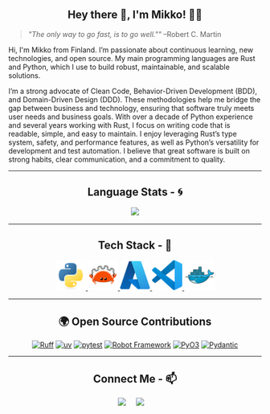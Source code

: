 <h2 align="center"> Hey there 👋,  I'm Mikko! 👨‍💻 </h2>

> *\"The only way to go fast, is to go well."\"* –Robert C. Martin

 Hi, I'm Mikko from Finland. I’m passionate about continuous learning, new technologies, and open source. My main programming languages are Rust and Python, which I use to build robust, maintainable, and scalable solutions.  

I’m a strong advocate of Clean Code, Behavior-Driven Development (BDD), and Domain-Driven Design (DDD). These methodologies help me bridge the gap between business and technology, ensuring that software truly meets user needs and business goals. With over a decade of Python experience and several years working with Rust, I focus on writing code that is readable, simple, and easy to maintain. I enjoy leveraging Rust’s type system, safety, and performance features, as well as Python’s versatility for development and test automation.
I believe that great software is built on strong habits, clear communication, and a commitment to quality.

---
<h2 align="center"> Language Stats - 🌀 </h2>

<p align="center">
<a target="_blank" href="https://github.com/anuraghazra/github-readme-stats"><img src="https://github-readme-stats.vercel.app/api/top-langs/?username=mikeleppane&show_icons=true&theme=radical&size_weight=1&count_weight=0.5" width="400" /></a>
</p>

---

<h2 align="center"> Tech Stack - 🧰 </h2>
<p align="center">
  <a href="https://www.python.org/" target="_blank">
    <img src="https://github.com/devicons/devicon/blob/master/icons/python/python-original.svg" alt="Python" width="60" height="60"/>
  </a>
  <a href="https://www.rust-lang.org/" target="_blank">
    <img src="https://github.com/HenningTimm/rust-bio-logo/blob/master/svg/bioferris.svg" alt="Rust" width="60" height="60"/>
  </a>
  <a href="https://azure.microsoft.com/" target="_blank">
    <img src="https://github.com/devicons/devicon/blob/master/icons/azure/azure-original.svg" alt="Azure" width="60" height="60"/>
  </a>
  <a href="https://code.visualstudio.com/" target="_blank">
    <img src="https://github.com/devicons/devicon/blob/master/icons/vscode/vscode-original.svg" alt="VS Code" width="60" height="60"/>
  </a>
  <a href="https://www.docker.com/" target="_blank">
    <img src="https://github.com/devicons/devicon/blob/master/icons/docker/docker-original.svg" alt="Docker" width="60" height="60"/>
  </a>
</p>

---

<h2 align="center">🌍 Open Source Contributions</h2>
<p align="center">
  <a href="https://github.com/astral-sh/ruff" target="_blank"><img src="https://img.shields.io/badge/Ruff-astral--sh%2Fruff-blue?logo=python" alt="Ruff"/></a>
  <a href="https://github.com/astral-sh/uv" target="_blank"><img src="https://img.shields.io/badge/uv-astral--sh%2Fuv-blueviolet?logo=python" alt="uv"/></a>
  <a href="https://github.com/pytest-dev/pytest" target="_blank"><img src="https://img.shields.io/badge/pytest-pytest--dev%2Fpytest-yellow?logo=python" alt="pytest"/></a>
  <a href="https://github.com/robotframework/robotframework" target="_blank"><img src="https://img.shields.io/badge/Robot%20Framework-robotframework%2Frobotframework-lightgrey?logo=python" alt="Robot Framework"/></a>
  <a href="https://github.com/PyO3/pyo3" target="_blank"><img src="https://img.shields.io/badge/PyO3-PyO3%2Fpyo3-orange?logo=rust" alt="PyO3"/></a>
  <a href="https://github.com/pydantic/pydantic" target="_blank"><img src="https://img.shields.io/badge/Pydantic-pydantic%2Fpydantic-green?logo=python" alt="Pydantic"/></a>
</p>

---

<h2 align="center"> Connect Me - 📫 </h2>

<p align="center">
  <a href="https://www.linkedin.com/in/mikko-lepp%C3%A4nen-05bb621a/"><img src="https://img.shields.io/badge/linkedin-%230077B5.svg?&style=for-the-badge&logo=linkedin&logoColor=white" /></a>&nbsp;&nbsp;&nbsp;&nbsp;
  <a href="mailto:mleppan23@gmail.com?subject=Hello%20Mikko,%20From%20Your%20Github%20Page"><img src="https://img.shields.io/badge/gmail-%23D14836.svg?&style=for-the-badge&logo=gmail&logoColor=white" /></a>&nbsp;&nbsp;&nbsp;&nbsp;
</p>
































<!---
mikeleppane/mikeleppane is a ✨ special ✨ repository because its `README.md` (this file) appears on your GitHub profile.
You can click the Preview link to take a look at your changes.
--->
